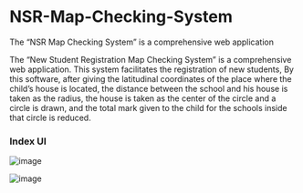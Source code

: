 # NSR-Map-Checking-System
The “NSR Map Checking System” is a comprehensive web application

The “New Student Registration Map Checking System” is a comprehensive web application. This system facilitates the registration of new students, By this software, after giving the latitudinal coordinates of the place where the child’s house is located, the distance between the school and his house is taken as the radius, the house is taken as the center of the circle and a circle is drawn, and the total mark given to the child for the schools inside that circle is reduced.

### Index UI
![image](https://github.com/user-attachments/assets/bd28de49-b154-4586-a5c1-89d7057df016)

![image](https://github.com/user-attachments/assets/5b8b16c7-9f48-4bff-8ffa-144f7c895b7c)
